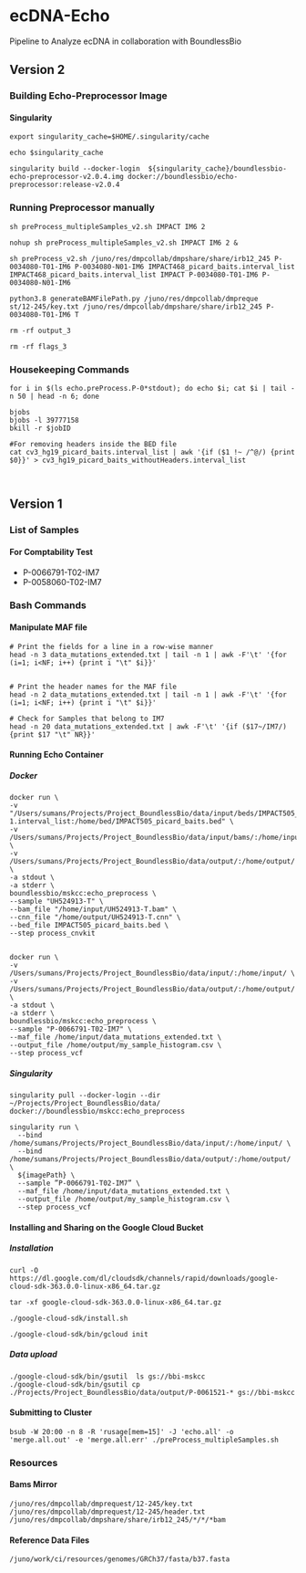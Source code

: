 # ecDNA-Echo
Pipeline to Analyze ecDNA in collaboration with BoundlessBio

## Version 2

### Building Echo-Preprocessor Image

#### Singularity

```
export singularity_cache=$HOME/.singularity/cache

echo $singularity_cache

singularity build --docker-login  ${singularity_cache}/boundlessbio-echo-preprocessor-v2.0.4.img docker://boundlessbio/echo-preprocessor:release-v2.0.4
```

### Running Preprocessor manually

```
sh preProcess_multipleSamples_v2.sh IMPACT IM6 2

nohup sh preProcess_multipleSamples_v2.sh IMPACT IM6 2 &

sh preProcess_v2.sh /juno/res/dmpcollab/dmpshare/share/irb12_245 P-0034080-T01-IM6 P-0034080-N01-IM6 IMPACT468_picard_baits.interval_list IMPACT468_picard_baits.interval_list IMPACT P-0034080-T01-IM6 P-0034080-N01-IM6

python3.8 generateBAMFilePath.py /juno/res/dmpcollab/dmpreque
st/12-245/key.txt /juno/res/dmpcollab/dmpshare/share/irb12_245 P-0034080-T01-IM6 T

rm -rf output_3

rm -rf flags_3

```

### Housekeeping Commands

```
for i in $(ls echo.preProcess.P-0*stdout); do echo $i; cat $i | tail -n 50 | head -n 6; done

bjobs
bjobs -l 39777158
bkill -r $jobID

#For removing headers inside the BED file
cat cv3_hg19_picard_baits.interval_list | awk '{if ($1 !~ /^@/) {print $0}}' > cv3_hg19_picard_baits_withoutHeaders.interval_list



```


## Version 1

### List of Samples

#### For Comptability Test

* P-0066791-T02-IM7
* P-0058060-T02-IM7




### Bash Commands

#### Manipulate MAF file

```
# Print the fields for a line in a row-wise manner
head -n 3 data_mutations_extended.txt | tail -n 1 | awk -F'\t' '{for (i=1; i<NF; i++) {print i "\t" $i}}'


# Print the header names for the MAF file
head -n 2 data_mutations_extended.txt | tail -n 1 | awk -F'\t' '{for (i=1; i<NF; i++) {print i "\t" $i}}'

# Check for Samples that belong to IM7
head -n 20 data_mutations_extended.txt | awk -F'\t' '{if ($17~/IM7/){print $17 "\t" NR}}'
```

#### Running Echo Container

##### Docker

```
docker run \
-v "/Users/sumans/Projects/Project_BoundlessBio/data/input/beds/IMPACT505_picard_baits-1.interval_list:/home/bed/IMPACT505_picard_baits.bed" \
-v /Users/sumans/Projects/Project_BoundlessBio/data/input/bams/:/home/input/ \
-v /Users/sumans/Projects/Project_BoundlessBio/data/output/:/home/output/ \
-a stdout \
-a stderr \
boundlessbio/mskcc:echo_preprocess \
--sample "UH524913-T" \
--bam_file "/home/input/UH524913-T.bam" \
--cnn_file "/home/output/UH524913-T.cnn" \
--bed_file IMPACT505_picard_baits.bed \
--step process_cnvkit


```

```
docker run \
-v /Users/sumans/Projects/Project_BoundlessBio/data/input/:/home/input/ \
-v /Users/sumans/Projects/Project_BoundlessBio/data/output/:/home/output/ \
-a stdout \
-a stderr \
boundlessbio/mskcc:echo_preprocess \
--sample "P-0066791-T02-IM7" \
--maf_file /home/input/data_mutations_extended.txt \
--output_file /home/output/my_sample_histogram.csv \
--step process_vcf

```
##### Singularity
```
singularity pull --docker-login --dir ~/Projects/Project_BoundlessBio/data/  docker://boundlessbio/mskcc:echo_preprocess
```

```
singularity run \
  --bind /home/sumans/Projects/Project_BoundlessBio/data/input/:/home/input/ \
  --bind /home/sumans/Projects/Project_BoundlessBio/data/output/:/home/output/ \
  ${imagePath} \
  --sample ”P-0066791-T02-IM7” \
  --maf_file /home/input/data_mutations_extended.txt \
  --output_file /home/output/my_sample_histogram.csv \
  --step process_vcf

  ```
#### Installing and Sharing on the Google Cloud Bucket
##### Installation
```
curl -O https://dl.google.com/dl/cloudsdk/channels/rapid/downloads/google-cloud-sdk-363.0.0-linux-x86_64.tar.gz

tar -xf google-cloud-sdk-363.0.0-linux-x86_64.tar.gz

./google-cloud-sdk/install.sh

./google-cloud-sdk/bin/gcloud init

```
##### Data upload

```
./google-cloud-sdk/bin/gsutil  ls gs://bbi-mskcc
./google-cloud-sdk/bin/gsutil cp ./Projects/Project_BoundlessBio/data/output/P-0061521-* gs://bbi-mskcc
```



#### Submitting to Cluster
```
bsub -W 20:00 -n 8 -R 'rusage[mem=15]' -J 'echo.all' -o 'merge.all.out' -e 'merge.all.err' ./preProcess_multipleSamples.sh
```





### Resources

#### Bams Mirror
```
/juno/res/dmpcollab/dmprequest/12-245/key.txt
/juno/res/dmpcollab/dmprequest/12-245/header.txt
/juno/res/dmpcollab/dmpshare/share/irb12_245/*/*/*bam

```

#### Reference Data Files

```
/juno/work/ci/resources/genomes/GRCh37/fasta/b37.fasta
```
